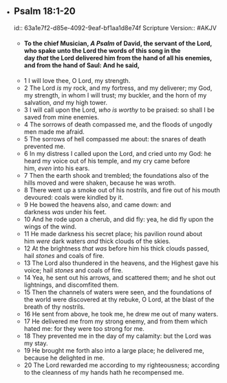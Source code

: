 - ## Psalm 18:1-20
  id:: 63a1e7f2-d85e-4092-9eaf-bf1aa1d8e74f
  Scripture Version:: #AKJV
	- #### To the chief Musician, *A Psalm* of David, the servant of the Lord, who spake unto the Lord the words of this song in the day *that* the Lord delivered him from the hand of all his enemies, and from the hand of Saul: And he said,
	- 1 I will love thee, O Lord, my strength.
	- 2 The Lord *is* my rock, and my fortress, and my deliverer;
	  my God, my strength, in whom I will trust;
	  my buckler, and the horn of my salvation, *and* my high tower.
	- 3 I will call upon the Lord, *who is worthy* to be praised:
	  so shall I be saved from mine enemies.
	- 4 The sorrows of death compassed me,
	  and the floods of ungodly men made me afraid.
	- 5 The sorrows of hell compassed me about:
	  the snares of death prevented me.
	- 6 In my distress I called upon the Lord, and cried unto my God:
	  he heard my voice out of his temple,
	  and my cry came before him, *even* into his ears.
	- 7 Then the earth shook and trembled;
	  the foundations also of the hills moved and were shaken,
	  because he was wroth.
	- 8 There went up a smoke out of his nostrils,
	  and fire out of his mouth devoured:
	  coals were kindled by it.
	- 9 He bowed the heavens also, and came down:
	  and darkness *was* under his feet.
	- 10 And he rode upon a cherub, and did fly:
	  yea, he did fly upon the wings of the wind.
	- 11 He made darkness his secret place;
	  his pavilion round about him *were* dark waters
	  *and* thick clouds of the skies.
	- 12 At the brightness *that was* before him his thick clouds passed,
	  hail *stones* and coals of fire.
	- 13 The Lord also thundered in the heavens,
	  and the Highest gave his voice;
	  hail *stones* and coals of fire.
	- 14 Yea, he sent out his arrows, and scattered them;
	  and he shot out lightnings, and discomfited them.
	- 15 Then the channels of waters were seen,
	  and the foundations of the world were discovered
	  at thy rebuke, O Lord,
	  at the blast of the breath of thy nostrils.
	- 16 He sent from above, he took me,
	  he drew me out of many waters.
	- 17 He delivered me from my strong enemy,
	  and from them which hated me:
	  for they were too strong for me.
	- 18 They prevented me in the day of my calamity:
	  but the Lord was my stay.
	- 19 He brought me forth also into a large place;
	  he delivered me, because he delighted in me.
	- 20 The Lord rewarded me according to my righteousness;
	  according to the cleanness of my hands hath he recompensed me.